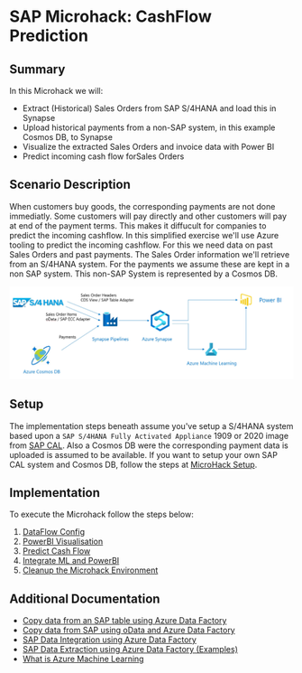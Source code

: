 # SAP Microhack: CashFlow Prediction
## Summary
In this Microhack we will:
* Extract (Historical) Sales Orders from SAP S/4HANA and load this in Synapse
* Upload historical payments from a non-SAP system, in this example Cosmos DB, to Synapse
* Visualize the extracted Sales Orders and invoice data with Power BI
* Predict incoming cash flow forSales Orders

## Scenario Description
When customers buy goods, the corresponding payments are not done immediatly. Some customers will pay directly and other customers will pay at end of the payment terms. This makes it diffucult for companies to predict the incoming cashflow. In this simplified exercise we'll use Azure tooling to predict the incoming cashflow. For this we need data on past Sales Orders and past payments. The Sales Order information we'll retrieve from an S/4HANA system. For the payments we assume these are kept in a non SAP system. This non-SAP System is represented by a Cosmos DB.

<img src="images/overview/ScenarioOverview.jpg">

## Setup
The implementation steps beneath assume you've setup a S/4HANA system based upon a `SAP S/4HANA Fully Activated Appliance` 1909 or 2020 image from [SAP CAL](http://cal.sap.com). Also a Cosmos DB were the corresponding payment data is uploaded is assumed to be available.
If you want to setup your own SAP CAL system and Cosmos DB, follow the steps at [MicroHack Setup](setup/SAPCALSetup.md).

## Implementation
To execute the Microhack follow the steps below:

1. [DataFlow Config](DataFlowConfig.md)
2. [PowerBI Visualisation](PowerBiVisualisation.md)
3. [Predict Cash Flow](PredictIncomingCashflow.md)
4. [Integrate ML and PowerBI](IntegrateMLPowerBI.md)
5. [Cleanup the Microhack Environment](CleanEnvironment.md)

## Additional Documentation
* [Copy data from an SAP table using Azure Data Factory](https://docs.microsoft.com/en-us/azure/data-factory/connector-sap-table)
* [Copy data from SAP using oData and Azure Data Factory](https://docs.microsoft.com/en-us/azure/data-factory/connector-sap-ecc)
* [SAP Data Integration using Azure Data Factory](https://github.com/Azure/Azure-DataFactory/blob/main/whitepaper/SAP%20Data%20Integration%20using%20Azure%20Data%20Factory.pdf)
* [SAP Data Extraction using Azure Data Factory (Examples)](https://github.com/bdelangh/ADF_SAPDataExtraction)
* [What is Azure Machine Learning](https://docs.microsoft.com/en-us/azure/machine-learning/overview-what-is-azure-ml)

